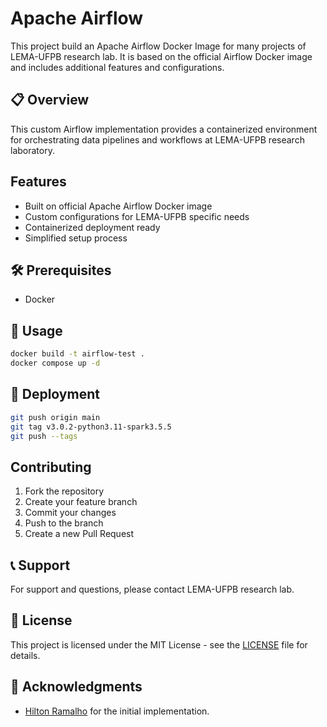 # Apache Airflow

This project build an Apache Airflow Docker Image for many projects of LEMA-UFPB research lab. It is based on the official Airflow Docker image and includes additional features and configurations.

## 📋 Overview

This custom Airflow implementation provides a containerized environment for orchestrating data pipelines and workflows at LEMA-UFPB research laboratory.

## Features

- Built on official Apache Airflow Docker image
- Custom configurations for LEMA-UFPB specific needs
- Containerized deployment ready
- Simplified setup process

## 🛠️ Prerequisites

- Docker

## 🚀 Usage

```bash
docker build -t airflow-test .
docker compose up -d
```

## 🚀 Deployment

```bash
git push origin main
git tag v3.0.2-python3.11-spark3.5.5
git push --tags
```

## Contributing

1. Fork the repository
2. Create your feature branch
3. Commit your changes
4. Push to the branch
5. Create a new Pull Request

## 📞 Support

For support and questions, please contact LEMA-UFPB research lab.

## 📝 License

This project is licensed under the MIT License - see the [LICENSE](LICENSE) file for details.

## 👏 Acknowledgments

- [Hilton Ramalho](https://github.com/hiltonmbr) for the initial implementation.
